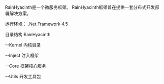 RainHyacinth是一个微服务框架。
RainHyacinth框架旨在提供一套分布式开发部署解决方案。

运行环境：
.Net Framework 4.5

目录结构
RainHyacinth

--Kernel 内核目录


--Inject 注入框架


--Core 框架核心服务


--Utils 开发工具包